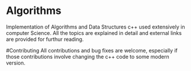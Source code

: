 # Algorithms
Implementation of Algorithms and Data Structures c++ used extensively in computer Science.
All the topics are explained in detail and external links are provided for furthur reading.

#Contributing
All contributions and bug fixes are welcome, especially if those contributions involve changing the c++ code to some modern version.
